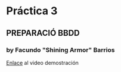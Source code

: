 # Práctica 3
## PREPARACIÓ BBDD
### by Facundo "Shining Armor" Barrios

[Enlace](https://drive.google.com/file/d/1AfsThsMxIz8tuujE_VC7x5ZEZMfecGCe/view?usp=sharing) al video demostración